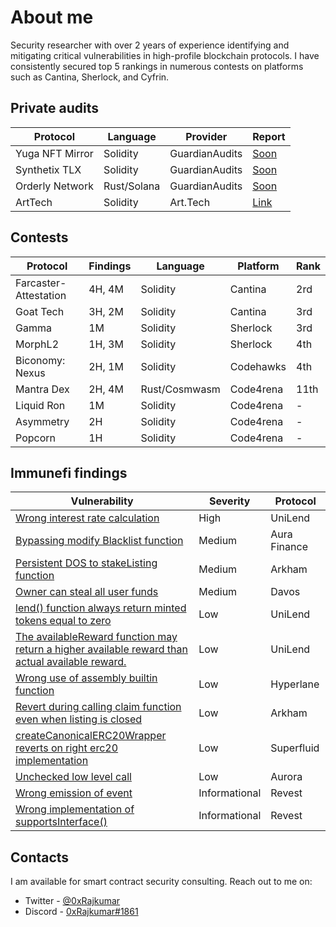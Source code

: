 
# About me
Security researcher with over 2 years of experience identifying and mitigating critical vulnerabilities in high-profile blockchain protocols. I have consistently secured top 5 rankings in numerous contests on platforms such as Cantina, Sherlock, and Cyfrin.

## Private audits

| Protocol   |   Language  | Provider      | Report     |  
| -------- | -------- | ------- |  ------- |
|  Yuga NFT Mirror |  Solidity  |  GuardianAudits | [Soon]() 
|  Synthetix TLX |   Solidity  | GuardianAudits | [Soon]() 
|  Orderly Network |  Rust/Solana  |  GuardianAudits | [Soon]() 
|  ArtTech |  Solidity  |  Art.Tech | [Link](https://github.com/0xRajkumar/audits/blob/main/Solo/ArtTech.md) 



## Contests
| Protocol                                                                                                                                             | Findings      | Language  | Platform     | Rank     | 
| ---------------------------------------------------------------------------------------------------------------------------------------------------- | ------------- | - | ----------- | ------------ | 
|  Farcaster-Attestation                                                                | 4H, 4M          | Solidity  | Cantina      | 2rd  |
|  Goat Tech                                                                | 3H, 2M          |Solidity  |  Cantina      | 3rd  |
|  Gamma                                                                | 1M          | Solidity  | Sherlock      | 3rd |
|  MorphL2                                                                | 1H, 3M          | Solidity  | Sherlock      | 4th  |
|  Biconomy: Nexus                                                                | 2H, 1M          | Solidity  | Codehawks      | 4th  |
|  Mantra Dex                                                                | 2H, 4M          |Rust/Cosmwasm  |  Code4rena    | 11th  |
|  Liquid Ron                                                                | 1M          | Solidity  | Code4rena    | -  |
|  Asymmetry                                                                | 2H          |Solidity  |  Code4rena      | -  |
|  Popcorn                                                                | 1H          |Solidity  |  Code4rena      | -  |




## Immunefi findings

| Vulnerability                                                                                                                                             | Severity      | Protocol     | 
| --------------------------------------------------------------------------------------------------------------------------------------------------------- | ------------- | ------------ | 
| [Wrong interest rate calculation](Immunefi/README.md#wrong-interest-rate-calculation)                                                                     | High          | UniLend      | 
| [Bypassing modify Blacklist function](Immunefi/README.md#bypassing-modify-blacklist-function)                                                             | Medium        | Aura Finance | 
| [Persistent DOS to stakeListing function](Immunefi/README.md#persistent-dOS-to-stakeListing-function)                                                     | Medium        | Arkham       | 
| [Owner can steal all user funds](Immunefi/README.md#owner-can-steal-all-user-funds)                                                                       | Medium        | Davos        | 
| [lend() function always return minted tokens equal to zero](Immunefi/README.md#lend-function-always-return-minted-tokens-equal-to-zero)                   | Low           | UniLend      | 
| [The availableReward function may return a higher available reward than actual available reward.](Immunefi/README.md#The-availableReward-function-may-return-a-higher-available-reward-than-actual-available-reward)                   | Low           | UniLend      | 
| [Wrong use of assembly builtin function](Immunefi/README.md#wrong-use-of-assembly-builtin-function)                                                       | Low           | Hyperlane    | 
| [Revert during calling claim function even when listing is closed](Immunefi/README.md#revert-during-calling-claim-function-even-when-listing-is-closed)   | Low           | Arkham       | 
| [createCanonicalERC20Wrapper reverts on right erc20 implementation](Immunefi/README.md#createcanonicalerc20wrapper-reverts-on-right-erc20-implementation) | Low           | Superfluid   | 
| [Unchecked low level call](Immunefi/README.md#unchecked-low-level-call)                                                                                   | Low           | Aurora       | 
| [Wrong emission of event](Immunefi/README.md#wrong-emission-of-event)                                                                                     | Informational | Revest       | 
| [Wrong implementation of supportsInterface()](Immunefi/README.md#wrong-implementation-of-supportsinterface)                                               | Informational | Revest       | 


## Contacts

I am available for smart contract security consulting. Reach out to me on:

- Twitter - [@0xRajkumar](https://twitter.com/0xRajkumar)
- Discord - [0xRajkumar#1861](https://discordapp.com/users/794774992964550656)

